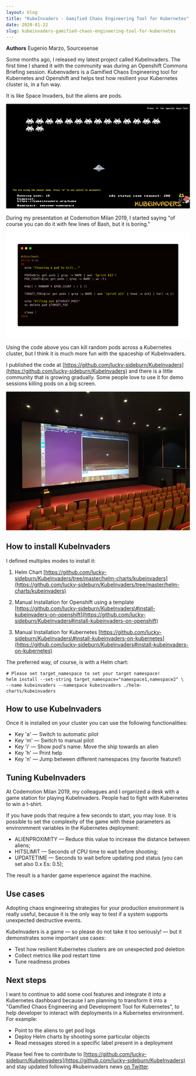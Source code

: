 ```yaml
---
layout: blog
title: "KubeInvaders - Gamified Chaos Engineering Tool for Kubernetes"
date: 2020-01-22
slug: kubeinvaders-gamified-chaos-engineering-tool-for-kubernetes
---
```


**Authors** Eugenio Marzo, Sourcesense

Some months ago, I released my latest project called KubeInvaders. The
first time I shared it with the community was during an Openshift
Commons Briefing session. Kubenvaders is a Gamified Chaos Engineering
tool for Kubernetes and Openshift and helps test how resilient your
Kubernetes cluster is, in a fun way.

It is like Space Invaders, but the aliens are pods.

![](https://github.com/lucky-sideburn/KubeInvaders-kubernetes-post/raw/master/img1.png)

During my presentation at Codemotion Milan 2019, I started saying "of
course you can do it with few lines of Bash, but it is boring."

![](https://github.com/lucky-sideburn/KubeInvaders-kubernetes-post/raw/master/img2.png)

Using the code above you can kill random pods across a Kubernetes cluster, but I
think it is much more fun with the spaceship of KubeInvaders.

I published the code at
[https://github.com/lucky-sideburn/KubeInvaders](https://github.com/lucky-sideburn/KubeInvaders)
and there is a little community that is growing gradually. Some people
love to use it for demo sessions killing pods on a big screen.

![](https://github.com/lucky-sideburn/KubeInvaders-kubernetes-post/raw/master/img3.png)

## How to install KubeInvaders

I defined multiples modes to install it:

1.  Helm Chart
    [https://github.com/lucky-sideburn/KubeInvaders/tree/master/helm-charts/kubeinvaders](https://github.com/lucky-sideburn/KubeInvaders/tree/master/helm-charts/kubeinvaders)

2.  Manual Installation for Openshift using a template
    [https://github.com/lucky-sideburn/KubeInvaders\#install-kubeinvaders-on-openshift](https://github.com/lucky-sideburn/KubeInvaders#install-kubeinvaders-on-openshift)

3.  Manual Installation for Kubernetes
    [https://github.com/lucky-sideburn/KubeInvaders\#install-kubeinvaders-on-kubernetes](https://github.com/lucky-sideburn/KubeInvaders#install-kubeinvaders-on-kubernetes)

The preferred way, of course, is with a Helm chart:
  
  ```
  # Please set target_namespace to set your target namespace!
  helm install --set-string target_namespace="namespace1,namespace2" \
  --name kubeinvaders --namespace kubeinvaders ./helm-charts/kubeinvaders
  ```

## How to use KubeInvaders

Once it is installed on your cluster you can use the following
functionalities:

 * Key 'a' — Switch to automatic pilot
 * Key 'm' — Switch to manual pilot
 * Key 'i' — Show pod's name. Move the ship towards an alien
 * Key 'h' — Print help
 * Key 'n' — Jump between different namespaces (my favorite feature!)

## Tuning KubeInvaders

At Codemotion Milan 2019, my colleagues and I organized a desk with a
game station for playing KubeInvaders. People had to fight with Kubernetes to
win a t-shirt.

If you have pods that require a few seconds to start, you may lose. It
is possible to set the complexity of the game with these parameters as
environmment variables in the Kubernetes deployment:

 * ALIENPROXIMITY — Reduce this value to increase the distance between aliens;
 * HITSLIMIT — Seconds of CPU time to wait before shooting;
 * UPDATETIME — Seconds to wait before updating pod status (you can set also 0.x Es: 0.5);

The result is a harder game experience against the machine.

## Use cases

Adopting chaos engineering strategies for your production environment is
really useful, because it is the only way to test if a system supports
unexpected destructive events.

KubeInvaders is a game — so please do not take it too seriously! — but it demonstrates
some important use cases:

 * Test how resilient Kubernetes clusters are on unexpected pod deletion
 * Collect metrics like pod restart time
 * Tune readiness probes

## Next steps

I want to continue to add some cool features and integrate it into a
Kubernetes dashboard because I am planning to transform it into a
"Gamified Chaos Engineering and Development Tool for Kubernetes", to help
developer to interact with deployments in a Kubernetes environment. For
example:

 * Point to the aliens to get pod logs
 * Deploy Helm charts by shooting some particular objects
 * Read messages stored in a specific label present in a deployment

Please feel free to contribute to
[https://github.com/lucky-sideburn/KubeInvaders](https://github.com/lucky-sideburn/KubeInvaders)
and stay updated following \#kubeinvaders news [on Twitter](https://twitter.com/luckysideburn).
